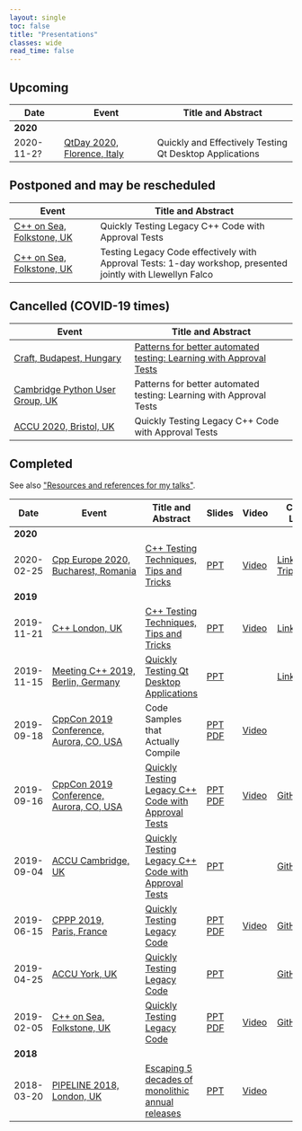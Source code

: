 ```yaml
---
layout: single
toc: false
title: "Presentations"
classes: wide
read_time: false
---
```


## Upcoming

| Date  | Event | Title and Abstract |
| ----- | ----- | ------------------ |
| **2020** | &nbsp; | &nbsp; |
| <span class="text-tabular-dates">2020-11-2?</span> | [QtDay 2020, Florence,&nbsp;Italy](https://www.qtday.it/) | Quickly and Effectively Testing Qt Desktop Applications |

## Postponed and may be rescheduled

| Event | Title and Abstract |
| ----- | ------------------ |
| [C++ on Sea, Folkstone,&nbsp;UK](https://cpponsea.uk/) | Quickly Testing Legacy C++ Code with Approval Tests |
| [C++ on Sea, Folkstone,&nbsp;UK](https://cpponsea.uk/) | Testing Legacy Code effectively with Approval Tests: 1-day workshop, presented jointly with Llewellyn Falco |

## Cancelled (COVID-19 times)

| Event | Title and Abstract |
| ----- | ------------------ |
| [Craft, Budapest,&nbsp;Hungary](https://craft-conf.com) | [Patterns for better automated testing: Learning with Approval Tests](https://craft-conf.com/speaker/ClareMacrae) |
| [Cambridge Python User Group, UK](https://www.meetup.com/CamPUG/) | Patterns for better automated testing: Learning with Approval Tests |
| [ACCU 2020, Bristol,&nbsp;UK](https://conference.accu.org/) | Quickly Testing Legacy C++ Code with Approval Tests |

## Completed

See also ["Resources and references for my talks"](https://github.com/claremacrae/talks).

| Date  | Event | Title and Abstract | Slides  | Video | Code / Links |
| ----- | ----- | ------------------ | ------- | ----- | ------------ |
| **2020** | &nbsp; | &nbsp; | &nbsp; | &nbsp; | &nbsp; |
| <span class="text-tabular-dates">2020-02-25</span> | [Cpp Europe 2020, Bucharest,&nbsp;Romania](https://cppeurope.com) | [C++ Testing Techniques, Tips and Tricks](https://cppeurope.com/sessions/cpp-testing-techniques-tips-and-tricks/) | [PPT](https://www.slideshare.net/ClareMacrae/cpp-testing-techniques-tips-and-tricks-cpp-europe) | [Video](https://www.youtube.com/watch?v=-5N-u34L7wo&list=PLKkbEnCSP7sek-bn-Ae-b16aa7y_mc2EH&index=10&t=0s) | [Links](https://github.com/claremacrae/talks/blob/master/Cpp_Testing_Techniques_Tips_and_Tricks.md#top) <br> [Trip&nbsp;Report](/blog/2020/03/cppeurope-2020) |
| **2019** | &nbsp; | &nbsp; | &nbsp; | &nbsp; | &nbsp; |
| <span class="text-tabular-dates">2019-11-21</span> | [C++ London, UK](https://www.meetup.com/CppLondon/) | [C++ Testing Techniques, Tips and Tricks](https://www.meetup.com/CppLondon/events/265146936/) | [PPT](https://www.slideshare.net/ClareMacrae/c-testing-techniques-tips-and-tricks-c-london) | [Video](https://www.youtube.com/watch?v=j3prZoR8c_c) | [Links](https://github.com/claremacrae/talks/blob/master/Cpp_Testing_Techniques_Tips_and_Tricks.md#top) |
| <span class="text-tabular-dates">2019-11-15</span> | [Meeting C++ 2019, Berlin,&nbsp;Germany](https://meetingcpp.com/2019/) | [Quickly Testing Qt Desktop Applications](https://meetingcpp.com/2019/Talks/items/Quickly_Testing_Qt_Desktop_Applications.html) | [PPT](https://www.slideshare.net/ClareMacrae/quickly-testing-qt-desktop-applications) | &nbsp; | [Links](https://github.com/claremacrae/talks/blob/master/Quickly_Testing_Qt_Desktop_Applications.md#top) |
| <span class="text-tabular-dates">2019-09-18</span> | [CppCon 2019 Conference, Aurora,&nbsp;CO,&nbsp;USA](https://cppcon.org/) | Code Samples that Actually Compile |  [PPT](https://www.slideshare.net/ClareMacrae/code-samples-that-actually-compile-clare-macrae-179736904) [PDF](https://github.com/CppCon/CppCon2019/raw/master/Lightning%20Talks%20and%20Lunch%20Sessions/code_samples_that_actually_compile/code_samples_that_actually_compile__clare_macrae__cppcon_2019.pdf) | [Video](https://www.youtube.com/watch?v=8mkHhwGkbXg) | &nbsp; |
| <span class="text-tabular-dates">2019-09-16</span> | [CppCon 2019 Conference, Aurora,&nbsp;CO,&nbsp;USA](https://cppcon.org/) | [Quickly Testing Legacy C++ Code with Approval Tests](https://cppcon2019.sched.com/event/Sfdj/quickly-testing-legacy-c-code-with-approval-tests) | [PPT](https://www.slideshare.net/ClareMacrae/quickly-testing-legacy-c-code-with-approval-tests) [PDF](https://github.com/CppCon/CppCon2019/tree/master/Presentations/quickly_testing_legacy_cpp_code_with_approval_tests) | [Video](https://www.youtube.com/watch?v=3GZHvcdq32s) | [GitHub](https://github.com/claremacrae/ApprovalTests.cpp.Demos/tree/2019-09-cppcon) |
| <span class="text-tabular-dates">2019-09-04</span> | [ACCU Cambridge, UK](https://www.meetup.com/ACCU-Cambridge/) | [Quickly Testing Legacy C++ Code with Approval Tests](https://www.meetup.com/ACCU-Cambridge/events/262761572/) | [PPT](https://www.slideshare.net/ClareMacrae/quickly-testing-legacy-cpp-code-accu-cam-2019) | &nbsp; | [GitHub](https://github.com/claremacrae/ApprovalTests.cpp.Demos/tree/2019-09-accu-cambridge) |
| <span class="text-tabular-dates">2019-06-15</span> | [CPPP 2019, Paris,&nbsp;France](https://cppp.fr/) | [Quickly Testing Legacy Code](https://cppp.fr/index.php?L=0&id=20#talk.ClareMacrae) | [PPT](https://www.slideshare.net/ClareMacrae/quickly-testing-legacy-code-cpppfr-2019-clare-macrae) [PDF](https://github.com/cppp-france/CPPP-19/tree/master/quickly_testing_legacy_code-Clare_Macrae) | [Video](https://www.youtube.com/watch?v=JnoNTc-BmB8) | [GitHub](https://github.com/claremacrae/cppp2019) |
| <span class="text-tabular-dates">2019-04-25</span> | [ACCU York, UK](https://www.meetup.com/ACCU-York/) | [Quickly Testing Legacy Code](https://www.meetup.com/ACCU-York/events/259156413/) | [PPT](https://www.slideshare.net/ClareMacrae/quickly-testing-legacy-code-accu-york-april-2019) | &nbsp; |  [GitHub](https://github.com/claremacrae/cpponsea2019/tree/accu_york_2019) |
| <span class="text-tabular-dates">2019-02-05</span> | [C++ on Sea, Folkstone,&nbsp;UK](https://cpponsea.uk/) | [Quickly Testing Legacy Code](https://cpponsea.uk/2019/sessions/quickly-testing-legacy-code.html) | [PPT](https://www.slideshare.net/ClareMacrae/quickly-testing-legacy-code) [PDF](https://github.com/philsquared/cpponsea-slides/raw/master/2019/Clare%20Macrae%20-%20Quickly%20Testing%20Legacy%20Code.pdf) | [Video](https://www.youtube.com/watch?v=dtm8V3TIB6k) | [GitHub](https://github.com/claremacrae/cpponsea2019)  |
| **2018** | &nbsp; | &nbsp; | &nbsp; | &nbsp; | &nbsp; |
| <span class="text-tabular-dates">2018-03-20</span> | [PIPELINE 2018, London,&nbsp;UK](https://pipelineconf.info/) | [Escaping 5 decades of monolithic annual releases](https://pipelineconf.info/pipeline-speakers/clare-macrae/) | [PPT](https://www.slideshare.net/ClareMacrae/escaping-5-decades-of-monolithic-annual-releases-91187595) | [Video](https://www.youtube.com/watch?v=dxXNvRvBzgM) | &nbsp; |
